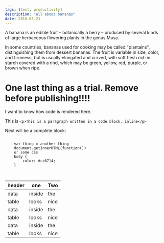```yaml
---
tags: [test, productivity]
description: "all about bananas"
date: 2018-05-21
---
```

A banana is an edible fruit – botanically a berry – produced by several kinds
of large herbaceous flowering plants in the genus Musa.

In some countries, bananas used for cooking may be called "plantains",
distinguishing them from dessert bananas. The fruit is variable in size, color,
and firmness, but is usually elongated and curved, with soft flesh rich in
starch covered with a rind, which may be green, yellow, red, purple, or brown
when ripe.

<h1>One last thing as a trial. Remove before publishing!!!!</h1>
<p>I want to know how code is rendered here.</p>
<p>This is <code>&lt;p&gt;This is a paragraph written in a code block, inline&lt;/p&gt;</code></p>
<p>Next will be a complete block:</p>
<pre><code>
    var thing = another thing
    document.getInnerHTML(function())
    or some css
    body {
        color: #cc6714;
    }

</code></pre>

|header| one | Two |
|---|---|---|
|data | inside | the|
|table | looks | nice|
|data | inside | the|
|table | looks | nice|
|data | inside | the|
|table | looks | nice|
